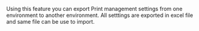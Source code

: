 Using this feature you can export Print management settings from one environment to another environment. All setttings are exported in excel file and  same file can be use to import.

